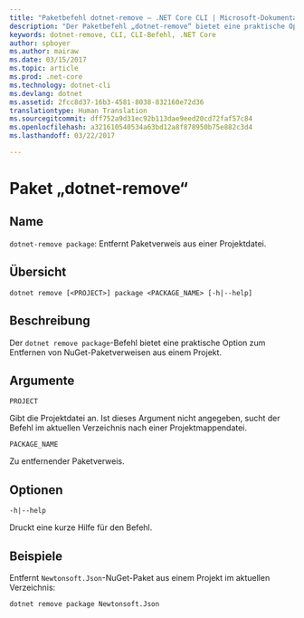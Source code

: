 ```yaml
---
title: "Paketbefehl dotnet-remove – .NET Core CLI | Microsoft-Dokumentation"
description: "Der Paketbefehl „dotnet-remove“ bietet eine praktische Option zum Entfernen von NuGet-Paketverweisen auf ein Projekt."
keywords: dotnet-remove, CLI, CLI-Befehl, .NET Core
author: spboyer
ms.author: mairaw
ms.date: 03/15/2017
ms.topic: article
ms.prod: .net-core
ms.technology: dotnet-cli
ms.devlang: dotnet
ms.assetid: 2fcc8d37-16b3-4581-8038-832160e72d36
translationtype: Human Translation
ms.sourcegitcommit: dff752a9d31ec92b113dae9eed20cd72faf57c84
ms.openlocfilehash: a321610540534a63bd12a8f878950b75e882c3d4
ms.lasthandoff: 03/22/2017

---
```


# <a name="dotnet-remove-package"></a>Paket „dotnet-remove“

## <a name="name"></a>Name

`dotnet-remove package`: Entfernt Paketverweis aus einer Projektdatei.

## <a name="synopsis"></a>Übersicht

`dotnet remove [<PROJECT>] package <PACKAGE_NAME> [-h|--help]`

## <a name="description"></a>Beschreibung

Der `dotnet remove package`-Befehl bietet eine praktische Option zum Entfernen von NuGet-Paketverweisen aus einem Projekt.

## <a name="arguments"></a>Argumente

`PROJECT`

Gibt die Projektdatei an. Ist dieses Argument nicht angegeben, sucht der Befehl im aktuellen Verzeichnis nach einer Projektmappendatei.

`PACKAGE_NAME`

Zu entfernender Paketverweis.

## <a name="options"></a>Optionen

`-h|--help`

Druckt eine kurze Hilfe für den Befehl.

## <a name="examples"></a>Beispiele

Entfernt `Newtonsoft.Json`-NuGet-Paket aus einem Projekt im aktuellen Verzeichnis:

`dotnet remove package Newtonsoft.Json`
